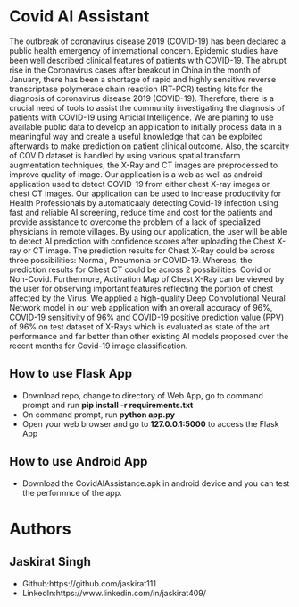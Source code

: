 # Covid AI Assistant
The outbreak of coronavirus disease 2019 (COVID-19) has been declared a public health emergency of international concern. Epidemic studies have been well described clinical features of patients with COVID-19. The abrupt rise in the Coronavirus cases after breakout in China in the month of January, there has been a shortage of rapid and highly sensitive reverse transcriptase polymerase chain reaction (RT-PCR) testing kits for the diagnosis of coronavirus disease 2019 (COVID-19). Therefore, there is a crucial need of tools to assist the community investigating the diagnosis of patients with COVID-19 using Articial Intelligence. We are planing to use available public data to develop an application to initially process data in a meaningful way and create a useful knowledge that can be exploited afterwards to make prediction on patient clinical outcome. Also, the scarcity of COVID dataset is handled by using various spatial transform augmentation techniques, the X-Ray and CT images are preprocessed to improve quality of image. Our application is a web as well as android application used to detect COVID-19 from either chest X-ray images or chest CT images. Our application can be used to increase productivity for Health Professionals by automaticaaly detecting Covid-19 infection using fast and reliable AI screening, reduce time and cost for the patients and provide assistance to overcome the problem of a lack of specialized physicians in remote villages. By using our application, the user will be able to detect AI prediction with confidence scores after uploading the Chest X-ray or CT image. The prediction results for Chest X-Ray could be across three possibilities: Normal, Pneumonia or COVID-19. Whereas, the prediction results for Chest CT could be across 2 possibilities: Covid or Non-Covid. Furthermore, Activation Map of Chest X-Ray can be viewed by the user for observing important features reflecting the portion of chest affected by the Virus. We applied a high-quality Deep Convolutional Neural Network model in our web application with an overall accuracy of 96%, COVID-19 sensitivity of 96% and COVID-19 positive prediction value (PPV) of 96% on test dataset of X-Rays which is evaluated as state of the art performance and far better than other existing AI models proposed over the recent months for Covid-19 image classification.

## How to use Flask App
<ul>
  <li>Download repo, change to directory of Web App, go to command prompt and run <b>pip install -r requirements.txt</b></li>
  <li>On command prompt, run <b>python app.py</b></li>
  <li>Open your web browser and go to <b>127.0.0.1:5000</b> to access the Flask App</li>
</ul>

## How to use Android App
<ul>
  <li>Download the CovidAIAssistance.apk in android device and you can test the performnce of the app.</li>
</ul>

# Authors
## Jaskirat Singh
<ul>
<li>Github:https://github.com/jaskirat111</li>
<li>LinkedIn:https://www.linkedin.com/in/jaskirat409/</li>
</ul>


